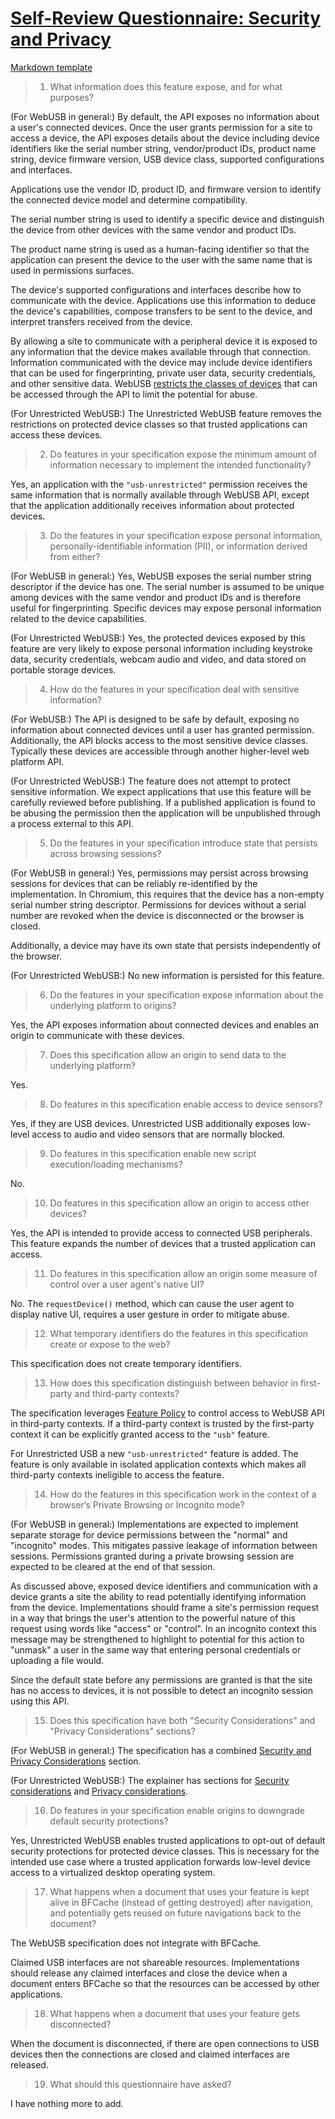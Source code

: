 # [Self-Review Questionnaire: Security and Privacy](https://w3ctag.github.io/security-questionnaire/)

[Markdown template](https://raw.githubusercontent.com/w3ctag/security-questionnaire/main/questionnaire.markdown)

> 01.  What information does this feature expose,
>      and for what purposes?

(For WebUSB in general:) By default, the API exposes no information about a user's connected devices. Once the user grants permission for a site to access a device, the API exposes details about the device including device identifiers like the serial number string, vendor/product IDs, product name string, device firmware version, USB device class, supported configurations and interfaces.

Applications use the vendor ID, product ID, and firmware version to identify the connected device model and determine compatibility.

The serial number string is used to identify a specific device and distinguish the device from other devices with the same vendor and product IDs.

The product name string is used as a human-facing identifier so that the application can present the device to the user with the same name that is used in permissions surfaces.

The device's supported configurations and interfaces describe how to communicate with the device. Applications use this information to deduce the device's capabilities, compose transfers to be sent to the device, and interpret transfers received from the device.

By allowing a site to communicate with a peripheral device it is exposed to any information that the device makes available through that connection. Information communicated with the device may include device identifiers that can be used for fingerprinting, private user data, security credentials, and other sensitive data. WebUSB [restricts the classes of devices](https://wicg.github.io/webusb/#has-a-protected-interface-class) that can be accessed through the API to limit the potential for abuse.

(For Unrestricted WebUSB:) The Unrestricted WebUSB feature removes the restrictions on protected device classes so that trusted applications can access these devices.

> 02.  Do features in your specification expose the minimum amount of information
>      necessary to implement the intended functionality?

Yes, an application with the `"usb-unrestricted"` permission receives the same information that is normally available through WebUSB API, except that the application additionally receives information about protected devices.

> 03.  Do the features in your specification expose personal information,
>      personally-identifiable information (PII), or information derived from
>      either?

(For WebUSB in general:) Yes, WebUSB exposes the serial number string descriptor if the device has one. The serial number is assumed to be unique among devices with the same vendor and product IDs and is therefore useful for fingerprinting. Specific devices may expose personal information related to the device capabilities.

(For Unrestricted WebUSB:) Yes, the protected devices exposed by this feature are very likely to expose personal information including keystroke data, security credentials, webcam audio and video, and data stored on portable storage devices.

> 04.  How do the features in your specification deal with sensitive information?

(For WebUSB:) The API is designed to be safe by default, exposing no information about connected devices until a user has granted permission. Additionally, the API blocks access to the most sensitive device classes. Typically these devices are accessible through another higher-level web platform API.

(For Unrestricted WebUSB:) The feature does not attempt to protect sensitive information. We expect applications that use this feature will be carefully reviewed before publishing. If a published application is found to be abusing the permission then the application will be unpublished through a process external to this API.

> 05.  Do the features in your specification introduce state
>      that persists across browsing sessions?

(For WebUSB in general:) Yes, permissions may persist across browsing sessions for devices that can be reliably re-identified by the implementation. In Chromium, this requires that the device has a non-empty serial number string descriptor. Permissions for devices without a serial number are revoked when the device is disconnected or the browser is closed.

Additionally, a device may have its own state that persists independently of the browser.

(For Unrestricted WebUSB:) No new information is persisted for this feature.

> 06.  Do the features in your specification expose information about the
>      underlying platform to origins?

Yes, the API exposes information about connected devices and enables an origin to communicate with these devices.

> 07.  Does this specification allow an origin to send data to the underlying
>      platform?

Yes.

> 08.  Do features in this specification enable access to device sensors?

Yes, if they are USB devices. Unrestricted USB additionally exposes low-level access to audio and video sensors that are normally blocked.

> 09.  Do features in this specification enable new script execution/loading
>      mechanisms?

No.

> 10.  Do features in this specification allow an origin to access other devices?

Yes, the API is intended to provide access to connected USB peripherals. This feature expands the number of devices that a trusted application can access.

> 11.  Do features in this specification allow an origin some measure of control over
>      a user agent's native UI?

No. The `requestDevice()` method, which can cause the user agent to display native UI, requires a user gesture in order to mitigate abuse.

> 12.  What temporary identifiers do the features in this specification create or
>      expose to the web?

This specification does not create temporary identifiers.

> 13.  How does this specification distinguish between behavior in first-party and
>      third-party contexts?

The specification leverages [Feature Policy](https://w3c.github.io/webappsec-feature-policy/) to control access to WebUSB API in third-party contexts. If a third-party context is trusted by the first-party context it can be explicitly granted access to the `"usb"` feature.

For Unrestricted USB a new `"usb-unrestricted"` feature is added. The feature is only available in isolated application contexts which makes all third-party contexts ineligible to access the feature.

> 14.  How do the features in this specification work in the context of a browser’s
>      Private Browsing or Incognito mode?

(For WebUSB in general:) Implementations are expected to implement separate storage for device permissions between the "normal" and "incognito" modes. This mitigates passive leakage of information between sessions. Permissions granted during a private browsing session are expected to be cleared at the end of that session.

As discussed above, exposed device identifiers and communication with a device grants a site the ability to read potentially identifying information from the device. Implementations should frame a site's permission request in a way that brings the user's attention to the powerful nature of this request using words like "access" or "control". In an incognito context this message may be strengthened to highlight to potential for this action to "unmask" a user in the same way that entering personal credentials or uploading a file would.

Since the default state before any permissions are granted is that the site has no access to devices, it is not possible to detect an incognito session using this API.

> 15.  Does this specification have both "Security Considerations" and "Privacy
>      Considerations" sections?

(For WebUSB in general:) The specification has a combined [Security and Privacy Considerations](https://wicg.github.io/webusb/#security-and-privacy) section.

(For Unrestricted WebUSB:) The explainer has sections for [Security considerations](https://github.com/WICG/webusb/blob/main/unrestricted-usb-explainer.md#security-considerations) and [Privacy considerations](https://github.com/WICG/webusb/blob/main/unrestricted-usb-explainer.md#privacy-considerations).

> 16.  Do features in your specification enable origins to downgrade default
>      security protections?

Yes, Unrestricted WebUSB enables trusted applications to opt-out of default security protections for protected device classes. This is necessary for the intended use case where a trusted application forwards low-level device access to a virtualized desktop operating system.

> 17.  What happens when a document that uses your feature is kept alive in BFCache
>      (instead of getting destroyed) after navigation, and potentially gets reused
>      on future navigations back to the document?

The WebUSB specification does not integrate with BFCache.

Claimed USB interfaces are not shareable resources. Implementations should release any claimed interfaces and close the device when a document enters BFCache so that the resources can be accessed by other applications.

> 18.  What happens when a document that uses your feature gets disconnected?

When the document is disconnected, if there are open connections to USB devices then the connections are closed and claimed interfaces are released.

> 19.  What should this questionnaire have asked?

I have nothing more to add.

